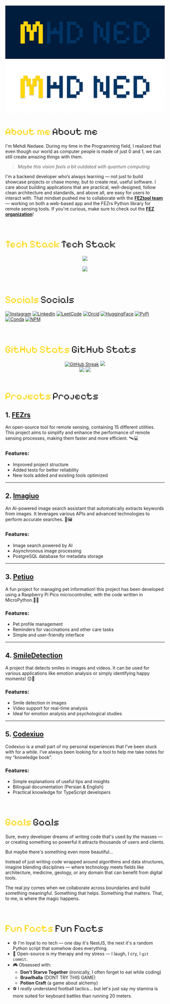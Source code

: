 ![Alt Text](./images/GitHubHeaderBanner.gif#gh-dark-mode-only) ![Alt Text](./images/GitHubHeaderBanner-light.gif#gh-light-mode-only)

# ![About me](./images/titles/About%20me-dark.png#gh-dark-mode-only) ![About me](./images/titles/About%20me-light.png#gh-light-mode-only)

I'm Mehdi Nedaee. During my time in the Programming field, I realized that even though our world as computer people is made of just 0 and 1, we can still create amazing things with them.
</br>

> _Maybe this vision feels a bit outdated with quantum computing_

I'm a backend developer who’s always learning — not just to build showcase projects or chase money, but to create real, useful software.
I care about building applications that are practical, well-designed, follow clean architecture and standards, and above all, are easy for users to interact with. That mindset pushed me to collaborate with the <a href="https://github.com/FEZtool-team">**FEZtool team**</a> — working on both a web-based app and the FEZrs Python library for remote sensing tools.
If you're curious, make sure to check out the <a href="https://github.com/FEZtool-team">**FEZ organization**</a>!

</br>

# ![Alt Text](./images/titles/Tech%20Stack-dark.png#gh-dark-mode-only) ![About me](./images/titles/Tech%20Stack-light.png#gh-light-mode-only)

<p align="center">
  <a href="https://skillicons.dev">
    <img src="https://skillicons.dev/icons?i=nodejs,js,ts,expressjs,nest,jest,npm,php,mongodb,mysql" />
  </a>
</p>
<p align="center">
  <a href="https://skillicons.dev">
    <img src="https://skillicons.dev/icons?i=python,fastapi,postgres,wordpress,raspberrypi,css,redis,git,figma,html" />
  </a>
</p>

</br>

# ![Alt Text](./images/titles/Socials-dark.png#gh-dark-mode-only) ![About me](./images/titles/Socials-light.png#gh-light-mode-only)

[![Instagram](https://img.shields.io/badge/Instagram-mehtiuo-%23E4405F.svg?logo=Instagram&logoColor=white)](https://instagram.com/mehtiuo)
[![LinkedIn](https://img.shields.io/badge/LinkedIn-Mahdi%20Nedaee-%230077B5.svg?logo=linkedin&logoColor=white)](https://linkedin.com/in/mahdi-nedaee-232168242/)
[![LeetCode](https://img.shields.io/badge/LeetCode-mehtiuo-ff9f1c?logo=leetcode)](https://leetcode.com/u/Mehtiuo/)
[![Orcid](https://img.shields.io/static/v1?label=ORCID&message=0009-0001-0357-6019&color=green&style=flat&logo=orcid)](https://orcid.org/0009-0001-0357-6019)
[![HuggingFace](https://img.shields.io/badge/HuggingFace%20-mehtiuo-FF7A8C?logo=huggingface)](https://huggingface.co/Mehtiuo)
[![PyPi](https://img.shields.io/badge/PyPi%20-mehtiuo-3775A9?logo=pypi&logoColor=fff)](https://pypi.org/user/mehtiuo/)
[![Conda](https://img.shields.io/badge/conda%20-mhdned-38b000?logo=anaconda)](https://anaconda.org/mhdned)
[![NPM](https://img.shields.io/badge/npm%20-mhdned-CB3837?logo=npm)](https://www.npmjs.com/~mhdned)

</br>

# ![Alt Text](./images/titles/GitHub%20Stats-dark.png#gh-dark-mode-only) ![About me](./images/titles/GitHub%20Stats-light.png#gh-light-mode-only)

<div align="center">
  <a href="https://git.io/streak-stats"><img src="https://github-readme-streak-stats.herokuapp.com?user=mhdned&theme=dark&short_numbers=true&date_format=%5BY%20%5DM%20j&card_width=500&background=001D3D&ring=FFD60A&fire=FFD60A&currStreakLabel=FFD60A&dates=FFFFFF&sideNums=9DD5EB" alt="GitHub Streak" /></a>
  <img src="https://github-readme-stats.vercel.app/api?username=mhdned&theme=gruvbox&title_color=FFD60A&text_color=FFFFFF&bg_color=001D3D&locale=en&card_width=500&ring_color=FFD60A" />
  <br/>
  <img src="https://github-readme-stats.vercel.app/api/top-langs/?username=mhdned&layout=donut-vertical&theme=gruvbox&title_color=FFD60A&text_color=FFFFFF&bg_color=001D3D&locale=en&ring_color=FFD60A" />
  <img src="https://github-readme-stats.vercel.app/api/pin/?username=FEZtool-team&repo=FEZrs&theme=gruvbox&title_color=FFD60A&text_color=FFFFFF&bg_color=001D3D&locale=en&ring_color=FFD60A&icon_color=FFFFFF" />
  <br/>
</div>

</br>

# ![Alt Text](./images/titles/Projects-dark.png#gh-dark-mode-only) ![About me](./images/titles/Projects-light.png#gh-light-mode-only)

## 1. [FEZrs](https://github.com/FEZtool-team/FEZrs)

An open-source tool for remote sensing, containing 15 different utilities. This project aims to simplify and enhance the performance of remote sensing processes, making them faster and more efficient. 🛰️💻

### Features:

- Improved project structure
- Added tests for better reliability
- New tools added and existing tools optimized

---

## 2. [Imagiuo](https://github.com/mhdned/Imagiuo)

An AI-powered image search assistant that automatically extracts keywords from images. It leverages various APIs and advanced technologies to perform accurate searches. 🤖🖼️

### Features:

- Image search powered by AI
- Asynchronous image processing
- PostgreSQL database for metadata storage

---

## 3. [Petiuo](https://github.com/mhdned/Petiuo)

A fun project for managing pet information! this project has been developed using a Raspberry Pi Pico microcontroller, with the code written in MicroPython.🐶🐱

### Features:

- Pet profile management
- Reminders for vaccinations and other care tasks
- Simple and user-friendly interface

---

## 4. [SmileDetection](https://github.com/mhdned/SmileDetection)

A project that detects smiles in images and videos. It can be used for various applications like emotion analysis or simply identifying happy moments! 😊📸

### Features:

- Smile detection in images
- Video support for real-time analysis
- Ideal for emotion analysis and psychological studies

---

## 5. [Codexiuo](https://github.com/mhdned/Codexiuo)

Codexiuo is a small part of my personal experiences that I’ve been stuck with for a while. I’ve always been looking for a tool to help me take notes for my “knowledge book".

### Features:

- Simple explanations of useful tips and insights
- Bilingual documentation (Persian & English)
- Practical knowledge for TypeScript developers

</br>

# ![Alt Text](./images/titles/Goals-dark.png#gh-dark-mode-only) ![About me](./images/titles/Goals-light.png#gh-light-mode-only)

Sure, every developer dreams of writing code that's used by the masses — or creating something so powerful it attracts thousands of users and clients.

But maybe there's something even more beautiful...

Instead of just writing code wrapped around algorithms and data structures, imagine blending disciplines — where technology meets fields like architecture, medicine, geology, or any domain that can benefit from digital tools.

The real joy comes when we collaborate across boundaries and build something meaningful. Something that helps. Something that matters. That, to me, is where the magic happens.

</br>

# ![Alt Text](./images/titles/Fun%20Facts-dark.png#gh-dark-mode-only) ![About me](./images/titles/Fun%20Facts-light.png#gh-light-mode-only)

- ⚙️ I'm loyal to _no_ tech — one day it's NestJS, the next it's a random Python script that somehow does everything.
- 🧠 Open-source is my therapy and my stress — I laugh, I cry, I `git commit`.
- 🎮 Obsessed with:
  - **Don't Starve Together** (ironically, I often forget to eat while coding)
  - **Brawlhalla** (DONT TRY THIS GAME)
  - **Potion Craft** (a game about alchemy)
- ⚽️ I _really_ understand football tactics... but let's just say my stamina is more suited for keyboard battles than running 20 meters.

</br>
